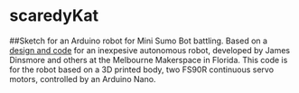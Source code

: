 # scaredyKat
##Sketch for an Arduino robot for Mini Sumo Bot battling.
Based on a [design and code](https://wiki.melbournemakerspace.org/_diff/projects/MiniSumoBots?to=c3c324e38c0a580a15790895cc237537af7982bc) for an inexpesive autonomous robot, developed by James Dinsmore and others at the Melbourne Makerspace in Florida. This code is for the robot based on a 3D printed body, two FS90R continuous servo motors, controlled by an Arduino Nano.
